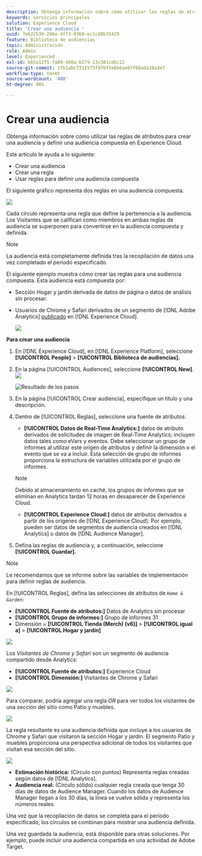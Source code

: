 ```yaml
---
description: Obtenga información sobre cómo utilizar las reglas de atributos para crear una audiencia y definir una audiencia compuesta en Adobe Experience Cloud.
keywords: servicios principales
solution: Experience Cloud
title: 'Crear una audiencia '
uuid: 7e622539-296e-4ff3-93b0-ec1c08b35429
feature: Biblioteca de audiencias
topic: Administración
role: Admin
level: Experienced
exl-id: b65a12f5-fa89-400a-b279-13c381cd6c22
source-git-commit: 1fb1abc7311573f976f7e6b6ae67f60ada10a3e7
workflow-type: tm+mt
source-wordcount: '480'
ht-degree: 96%

---
```


# Crear una audiencia

Obtenga información sobre cómo utilizar las reglas de atributos para crear una audiencia y definir una audiencia compuesta en Experience Cloud.

Este artículo le ayuda a lo siguiente:

* Crear una audiencia
* Crear una regla
* Usar reglas para definir una audiencia compuesta

El siguiente gráfico representa dos reglas en una audiencia compuesta.

![](assets/audience_sharing.png)

Cada círculo representa una regla que define la pertenencia a la audiencia. Los Visitantes que se califican como miembros en ambas reglas de audiencia se superponen para convertirse en la audiencia compuesta y definida.

>[!NOTE]
>
>La audiencia está completamente definida tras la recopilación de datos una vez completado el periodo especificado.

El siguiente ejemplo muestra cómo crear las reglas para una audiencia compuesta. Esta audiencia está compuesta por:

* Sección Hogar y jardín derivada de datos de página o datos de análisis sin procesar.
* Usuarios de Chrome y Safari derivados de un segmento de [!DNL Adobe Analytics] [publicado](audience-library.md#task_32FEEFE0B32E4E388CD4D892D727282A) en [!DNL Experience Cloud].

   ![](assets/audience_create.png)

**Para crear una audiencia**

1. En [!DNL Experience Cloud], en [!DNL Experience Platform], seleccione **[!UICONTROL People]** > **[!UICONTROL Biblioteca de audiencias].**
1. En la página [!UICONTROL Audiences], seleccione **[!UICONTROL New]**. ![](assets/add_icon_small.png)

   ![Resultado de los pasos](assets/audience_create_new.png)

1. En la página [!UICONTROL Crear audiencia], especifique un título y una descripción.
1. Dentro de [!UICONTROL Reglas], seleccione una fuente de atributos:

   * **[!UICONTROL Datos de Real-Time Analytics:]** datos de atributo derivados de solicitudes de imagen de Real-Time Analytics; incluyen datos tales como eVars y eventos. Debe seleccionar un grupo de informes al utilizar este origen de atributos y definir la dimensión o el evento que se va a incluir. Esta selección de grupo de informes proporciona la estructura de variables utilizada por el grupo de informes.
   >[!NOTE]
   >
   >Debido al almacenamiento en caché, los grupos de informes que se eliminan en Analytics tardan 12 horas en desaparecer de Experience Cloud.

   * **[!UICONTROL Experience Cloud:]** datos de atributos derivados a partir de los orígenes de [!DNL Experience Cloud]. Por ejemplo, pueden ser datos de segmentos de audiencia creados en [!DNL Analytics] o datos de [!DNL Audience Manager].

1. Defina las reglas de audiencia y, a continuación, seleccione **[!UICONTROL Guardar].**

>[!NOTE]
>
>Le recomendamos que se informe sobre las variables de implementación para definir reglas de audiencia.

En [!UICONTROL Reglas], defina las selecciones de atributos de *`Home & Garden`*:

* **[!UICONTROL Fuente de atributos:]** Datos de Analytics sin procesar
* **[!UICONTROL Grupo de informes:]** Grupo de informes 31
* Dimensión = **[!UICONTROL Tienda (Merch) (v6)]** > **[!UICONTROL igual a]** > **[!UICONTROL Hogar y jardín]**

![](assets/home_garden.png)

Los *Visitantes de Chrome y Safari* son un segmento de audiencia compartido desde Analytics:

* **[!UICONTROL Fuente de atributos:]** Experience Cloud
* **[!UICONTROL Dimensión:]** Visitantes de Chrome y Safari

![](assets/chrome_safari.png)

Para comparar, podría agregar una regla *OR* para ver todos los visitantes de una sección del sitio como Patio y muebles.

![](assets/audiences_rule_patio.png)

La regla resultante es una audiencia definida que incluye a los usuarios de Chrome y Safari que visitaron la sección Hogar y jardín. El segmento Patio y muebles proporciona una perspectiva adicional de todos los visitantes que visitan esa sección del sitio.

![](assets/defined_audience.png)

* **Estimación histórica:** (Círculo con puntos) Representa reglas creadas según datos de [!DNL Analytics].
* **Audiencia real:** (Círculo sólido) cualquier regla creada que tenga 30 días de datos de Audience Manager. Cuando los datos de Audience Manager llegan a los 30 días, la línea se vuelve sólida y representa los números reales.

Una vez que la recopilación de datos se completa para el periodo especificado, los círculos se combinan para mostrar una audiencia definida.

Una vez guardada la audiencia, está disponible para otras soluciones. Por ejemplo, puede incluir una audiencia compartida en una actividad de Adobe Target.
